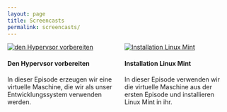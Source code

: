 ```yaml
---
layout: page
title: Screencasts
permalink: screencasts/
---
```


<div class="columns" markdown="1"><div class="column" markdown="1">
  <a href="http://www.youtube.com/watch?v=1wELE433xU4">
    <img src="{{ site.url }}/img/screencasts/1.jpg" alt="den Hypervsor vorbereiten" />
  </a>

#### Den Hypervsor vorbereiten

In dieser Episode erzeugen wir eine virtuelle Maschine, die wir als unser Entwicklungssystem
verwenden werden.
</div>

<div class="column" markdown="1">
  <a href="https://www.youtube.com/watch?v=X1H1ttNE-qo">
    <img src="{{ site.url }}/img/screencasts/2.jpg" alt="Installation Linux Mint" />
  </a>

#### Installation Linux Mint

In dieser Episode verwenden wir die virtuelle Maschine aus der ersten Episode und installieren Linux
Mint in ihr.
</div></div>